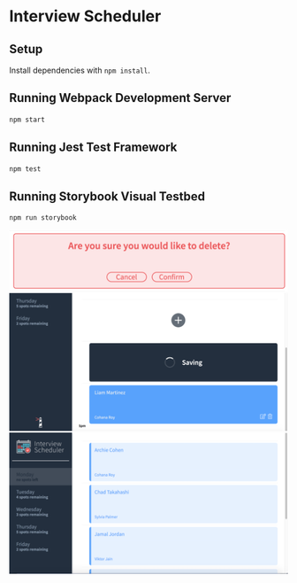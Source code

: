 # Interview Scheduler

## Setup

Install dependencies with `npm install`.

## Running Webpack Development Server

```sh
npm start
```

## Running Jest Test Framework

```sh
npm test
```

## Running Storybook Visual Testbed

```sh
npm run storybook
```

![Delete Confirmation!](docs/delete_confirmation.png)
![Interview saving](docs/interview_saving.png)
![No spots remaining](docs/interviewer_nospots.png)
